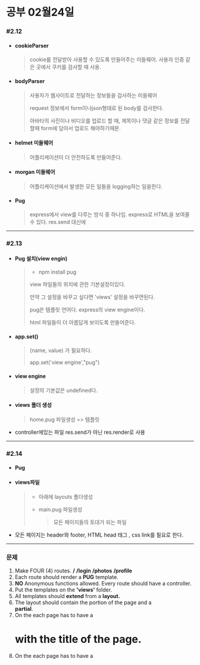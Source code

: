 # 공부 02월24일

### #2.12

- #### cookieParser

  > cookie를 전달받아 사용할 수 있도록 만들어주는 미들웨어. 사용자 인증 같은 곳에서 쿠키를 검사할 때 사용.

- #### bodyParser

  > 사용자가 웹사이트로 전달하는 정보들을 검사하는 미들웨어 
  >
  > request 정보에서 form이나json형태로 된 body를 검사한다.
  >
  > 아바타의 사진이나 비디오를 업로드 할 때, 제목이나 댓글 같은 정보를 전달할때 form에 담아서 업로드 해야하기때문.

- #### helmet 미들웨어

  > 어플리케이션이 더 안전하도록 만들어준다.

- #### morgan 미들웨어

  > 어플리케이션에서 발생한 모든 일들을 logging하는 일을한다.

- #### Pug

  > express에서 view를 다루는 방식 중 하나임. express로 HTML을 보여줄 수 있다. res.send 대신에

---

### #2.13

- #### Pug 설치(view engin)

  > - npm install pug
  >
  > view 파일들의 위치에 관한 기본설정이있다.
  >
  > 만약 그 설정을 바꾸고 싶다면 'views' 설정을 바꾸면된다.
  >
  > pug은 템플릿 언어다. express의 view engine이다.
  >
  > html 파일들이 더 아름답게 보이도록 만들어준다.

- #### app.set()

  > (name, value) 가 필요하다.
  >
  > app.set('view engine',"pug")

- #### view engine

  > 설정의 기본값은 undefined다.

- #### views 폴더 생성

  > home.pug 파일생성 => 템플릿

- controller에있는 파일 res.send가 아닌 res.render로 사용

---

### #2.14

- #### Pug

- #### views파일

  > - 아래에 layouts 폴더생성
  >
  > - main.pug 파일생성
  >
  >   > 모든 페이지들의 토대가 되는 파일

- 모든 페이지는 header와 footer, HTML head 태그 , css link를 필요로 한다.

---

### 문제

1. Make FOUR (4) routes. **/** **/login** **/photos** **/profile**
2. Each route should render a **PUG** template.
3. **NO** Anonymous functions allowed. Every route should have a controller.
4. Put the templates on the **'views'** folder.
5. All templates should **extend** from a **layout.**
6. The layout should contain the **<head>** portion of the page and a **<footer> partial**.
7. On the <body> each page has to have a **<h1> with the title of the page.**
8. On the <head> each page has to have a **<title> with the title of the page and the title of the website.**
9. The title of the page and the website should not be written on the template.
10. The title of the page should **come from the controller.**
11. The title of the website should **not come from the controller**, it should come from the **locals**.
12. There should be **one router file and one controller file**.
13. Middlewares should have their own file.